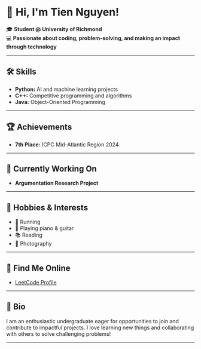 # 👋 Hi, I'm Tien Nguyen!

🎓 **Student @ University of Richmond**  
💻 **Passionate about coding, problem-solving, and making an impact through technology**

---

## 🛠️ Skills
- **Python:** AI and machine learning projects
- **C++:** Competitive programming and algorithms
- **Java:** Object-Oriented Programming

---

## 🏆 Achievements
- **7th Place:** ICPC Mid-Atlantic Region 2024

---

## 🌱 Currently Working On
- **Argumentation Research Project**

---

## 🤩 Hobbies & Interests
- 🏃 Running
- 🎹 Playing piano & guitar
- 📚 Reading
- 📸 Photography

---

## 🔗 Find Me Online
- [LeetCode Profile](https://leetcode.com/u/NguyenTien7/)

---

## 📢 Bio
I am an enthusiastic undergraduate eager for opportunities to join and contribute to impactful projects. I love learning new things and collaborating with others to solve challenging problems!

---

<!--
**tiennguyen2310/tiennguyen2310** is a ✨ special ✨ repository because its `README.md` (this file) appears on your GitHub profile.
-->

